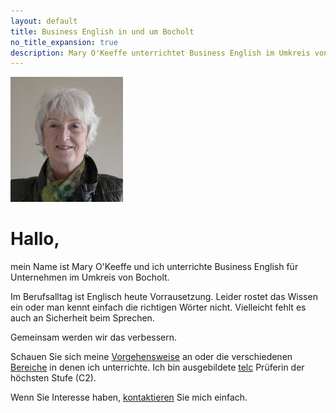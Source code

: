 ```yaml
---
layout: default
title: Business English in und um Bocholt
no_title_expansion: true
description: Mary O'Keeffe unterrichtet Business English im Umkreis von Bocholt.
---
```

<img class="mary" width="180" height="200" src="img/mary-2.jpg" alt="">

# Hallo,

mein Name ist Mary O'Keeffe und ich unterrichte Business English für Unternehmen im Umkreis von Bocholt.

Im Berufsalltag ist Englisch heute Vorrausetzung. Leider rostet das Wissen ein oder man kennt einfach die richtigen Wörter nicht. Vielleicht fehlt es auch an Sicherheit beim Sprechen.

Gemeinsam werden wir das verbessern.

Schauen Sie sich meine [Vorgehensweise](vorgehensweise) an oder die verschiedenen [Bereiche](bereiche) in denen ich unterrichte. Ich bin ausgebildete [telc](ttp://www.telc.net/) Prüferin der höchsten Stufe (C2).

Wenn Sie Interesse haben, [kontaktieren](kontakt) Sie mich einfach.
